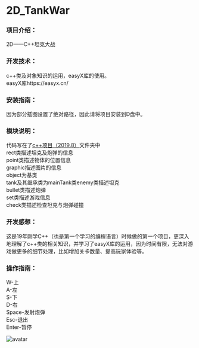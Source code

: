 # 2D_TankWar
 
### 项目介绍：<br/>
2D——C++坦克大战<br/>

### 开发技术：<br/>
c++类及对象知识的运用，easyX库的使用。<br/>
easyX库https://easyx.cn/<br/>

### 安装指南：<br/>
因为部分插图设置了绝对路径，因此请将项目安装到D盘中。

### 模块说明：<br/>
代码写在了[c++项目（2019.8）](https://github.com/HeXavi8/2D_TankWar/tree/main/c%2B%2Bproject/c%2B%2B%E9%A1%B9%E7%9B%AE%EF%BC%882019.8%EF%BC%89)文件夹中<br/>
rect类描述坦克及炮弹的信息<br/>
point类描述物体的位置信息<br/>
graphic描述图片的信息<br/>
object为基类<br/>
tank及其继承类为mainTank类enemy类描述坦克<br/>
bullet类描述炮弹<br/>
set类描述游戏信息<br/>
check类描述检查坦克与炮弹碰撞<br/>

### 开发感想：<br/>
这是19年刚学C++（也是第一个学习的编程语言）时候做的第一个项目，更深入地理解了c++类的相关知识，并学习了easyX库的运用，因为时间有限，无法对游戏做更多的细节处理，比如增加关卡数量、提高玩家体验等。<br/>

### 操作指南：<br/>
W-上<br/>
A-左<br/>
S-下<br/>
D-右<br/>
Space-发射炮弹<br/>
Esc-退出<br/>
Enter-暂停<br/>

![avatar](https://github.com/HeXavi8/2D_TankWar/blob/main/2D_TankWar.png)
